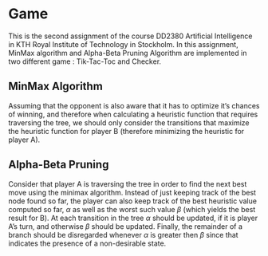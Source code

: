 # Game
This is the second assignment of the course DD2380 Artificial Intelligence in KTH Royal Institute of Technology in Stockholm.
In this assignment, MinMax algorithm and Alpha-Beta Pruning Algorithm are implemented in two different game : Tik-Tac-Toc and Checker.

## MinMax Algorithm

Assuming that the opponent is also aware that it has to optimize it’s chances of winning, and therefore when calculating a heuristic function that requires traversing the tree, we should only consider the transitions that maximize the heuristic function for player B (therefore minimizing the heuristic for player A).

## Alpha-Beta Pruning

Consider that player A is traversing the tree in order to find the next best move using the minimax algorithm. 
Instead of just keeping track of the best node found so far, the player can also keep track of the best heuristic value computed so far, $\alpha$ as well as the worst such value $\beta$ (which yields the best result for B). At each transition in the tree $\alpha$ should be updated, if it is player A’s turn, and otherwise $\beta$ should be updated. Finally, the remainder of a branch should be disregarded whenever $\alpha$ is greater then $\beta$ since that indicates the presence of a non-desirable state.
